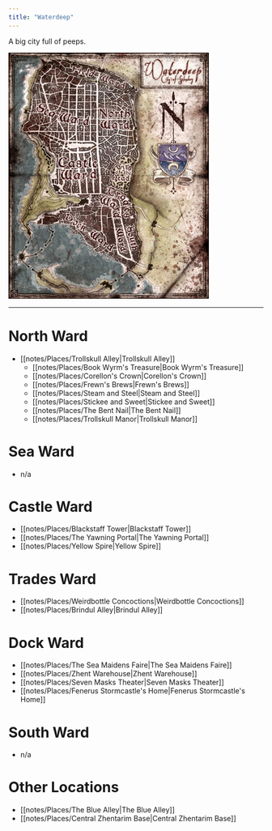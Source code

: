 ```yaml
---
title: "Waterdeep"
---
```

A big city full of peeps.

![image](notes/images/WaterdeepSample.png)

---
# North Ward
- [[notes/Places/Trollskull Alley|Trollskull Alley]]
	- [[notes/Places/Book Wyrm's Treasure|Book Wyrm's Treasure]]
	- [[notes/Places/Corellon's Crown|Corellon's Crown]]
	- [[notes/Places/Frewn's Brews|Frewn's Brews]]
	- [[notes/Places/Steam and Steel|Steam and Steel]]
	- [[notes/Places/Stickee and Sweet|Stickee and Sweet]]
	- [[notes/Places/The Bent Nail|The Bent Nail]]
	- [[notes/Places/Trollskull Manor|Trollskull Manor]]
# Sea Ward
- n/a
# Castle Ward
- [[notes/Places/Blackstaff Tower|Blackstaff Tower]]
- [[notes/Places/The Yawning Portal|The Yawning Portal]]
- [[notes/Places/Yellow Spire|Yellow Spire]]
# Trades Ward
- [[notes/Places/Weirdbottle Concoctions|Weirdbottle Concoctions]]
- [[notes/Places/Brindul Alley|Brindul Alley]]
# Dock Ward
- [[notes/Places/The Sea Maidens Faire|The Sea Maidens Faire]]
- [[notes/Places/Zhent Warehouse|Zhent Warehouse]]
- [[notes/Places/Seven Masks Theater|Seven Masks Theater]]
- [[notes/Places/Fenerus Stormcastle's Home|Fenerus Stormcastle's Home]]
# South Ward
- n/a
# Other Locations
- [[notes/Places/The Blue Alley|The Blue Alley]]
- [[notes/Places/Central Zhentarim Base|Central Zhentarim Base]] 